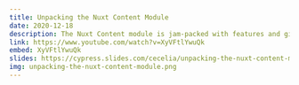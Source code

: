 ```yaml
---
title: Unpacking the Nuxt Content Module
date: 2020-12-18
description: The Nuxt Content module is jam-packed with features and gives you everything you need to build Jamstack-ready static sites backed by a Git-based headless CMS. Learn how to get started and start leveraging built-in routing, markdown content, and more. Presented for Women Who Code Connect Forward 2020.
link: https://www.youtube.com/watch?v=XyVFtlYwuQk
embed: XyVFtlYwuQk
slides: https://cypress.slides.com/cecelia/unpacking-the-nuxt-content-module
img: unpacking-the-nuxt-content-module.png
---
```

